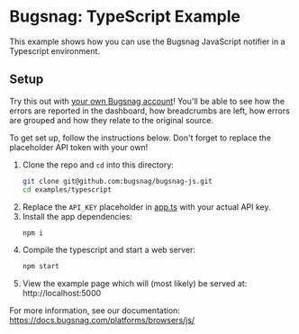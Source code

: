# Bugsnag: TypeScript Example

This example shows how you can use the Bugsnag JavaScript notifier in a Typescript environment.

## Setup

Try this out with [your own Bugsnag account](https://app.bugsnag.com/user/new)!
You'll be able to see how the errors are reported in the dashboard, how breadcrumbs
are left, how errors are grouped and how they relate to the original source.

To get set up, follow the instructions below. Don't forget to replace the placeholder
API token with your own!

1. Clone the repo and `cd` into this directory:
    ```sh
    git clone git@github.com:bugsnag/bugsnag-js.git
    cd examples/typescript
    ```
1. Replace the `API_KEY` placeholder in [app.ts](app.ts) with your actual API key.
1. Install the app dependencies:
    ```sh
    npm i
    ```
1. Compile the typescript and start a web server:
    ```sh
    npm start
    ```
1. View the example page which will (most likely) be served at: http://localhost:5000


For more information, see our documentation:
https://docs.bugsnag.com/platforms/browsers/js/
